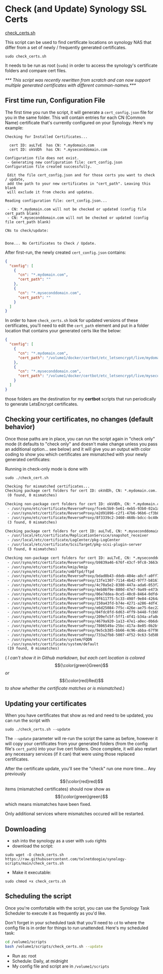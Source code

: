 # Check (and Update) Synology SSL Certs

[check_certs.sh](./check_certs.sh)

This script can be used to find certificate locations on synology NAS that differ from a set of newly / frequently generated certificates.

`sudo check_certs.sh`

It needs to be run as root (`sudo`) in order to access the synology's certificate folders and compare cert files.

_*** This script was recently rewritten from scratch and can now support multiple generated certificates with different common-names.***_

## First time run, Configuration File

The first time you run the script, it will generate a `cert_config.json` file for you in the same folder. This will contain entries for each CN (Common Name) certificate that's currently configured on your Synology. Here's my example:

```console
Checking for Installed Certificates...

  cert ID: auLTvE  has CN: *.mydomain.com
  cert ID: okVdDh  has CN: *.myseconddomain.com

Configuration file does not exist.
 - Generating new configuration file: cert_config.json
Configuration file created successfully.

 Edit the file cert_config.json and for those certs you want to check / update,
 add the path to your new certificates in "cert_path". Leaving this blank
 will exclude it from checks and updates.

Reading configuration file: cert_config.json...

 - CN: *.mydomain.com will not be checked or updated (config file cert_path blank)
 - CN: *.myseconddomain.com will not be checked or updated (config file cert_path blank)

CNs to check/update:


Done... No Certificates to Check / Update.
```
After first-run, the newly created `cert_config.json` contains:
```json
{
  "config": [
    {
      "cn": "*.mydomain.com",
      "cert_path": ""
    },
    {
      "cn": "*.myseconddomain.com",
      "cert_path": ""
    }
  ]
}
```

In order to have `check_certs.sh` look for updated versions of these certificates, you'll need to edit the `cert_path` element and put in a folder location that contains your generated certs like the below:

```json
{
  "config": [
    {
      "cn": "*.mydomain.com",
      "cert_path": "/volume1/docker/certbot/etc_letsencrypt/live/mydomain.com"
    },
    {
      "cn": "*.myseconddomain.com",
      "cert_path": "/volume1/docker/certbot/etc_letsencrypt/live/myseconddomain.com"
    }
  ]
}
```
those folders are the destination for my **certbot** scripts that run periodically to generate LetsEncrypt certificates.

## Checking your certificates, no changes (default behavior)

Once those paths are in place, you can run the script again in "check only" mode (it defaults to "check only" and doesn't make change unless you pass an additional option... see below) and it will give you an output with color coding to show you which certificates are mismatched with your newly generated certificates:

Running in check-only mode is done with

`sudo ./check_cert.sh`

```diff
Checking for mismatched certificates...
Checking package cert folders for cert ID: okVdDh, CN: *.mydomain.com...
 (0 found, 0 mismatches)

Checking non-package cert folders for cert ID: okVdDh, CN: *.mydomain.com...
 - /usr/syno/etc/certificate/ReverseProxy/fce4c5b9-5e61-4eb5-93b0-02a1ae4bb826
 - /usr/syno/etc/certificate/ReverseProxy/e2d91896-c2f1-47b6-96b6-cf3b8c626b90
 - /usr/syno/etc/certificate/ReverseProxy/8f3339c2-3460-460b-bdcc-bc40e61fd9ee
 (3 found, 0 mismatches)

Checking package cert folders for cert ID: auLTvE, CN: *.myseconddomain.com...
 - /usr/local/etc/certificate/ReplicationService/snapshot_receiver
 - /usr/local/etc/certificate/LogCenter/pkg-LogCenter
 - /usr/local/etc/certificate/ScsiTarget/pkg-scsi-plugin-server
 (3 found, 0 mismatches)

Checking non-package cert folders for cert ID: auLTvE, CN: *.myseconddomain.com...
 - /usr/syno/etc/certificate/ReverseProxy/b9839a46-676f-43cf-9fc8-3663dc87d37d
 - /usr/syno/etc/certificate/kmip/kmip
 - /usr/syno/etc/certificate/smbftpd/ftpd
 - /usr/syno/etc/certificate/ReverseProxy/bdad0b43-ddeb-404e-a8cf-a0ff787d6f4c
 - /usr/syno/etc/certificate/ReverseProxy/13fe1307-7114-4b42-97f7-b8167fbb9438
 - /usr/syno/etc/certificate/ReverseProxy/4c70a5e2-8380-447a-ada6-053f284be873
 - /usr/syno/etc/certificate/ReverseProxy/4eb86f9e-880d-47e7-9a49-e473d4383dc3
 - /usr/syno/etc/certificate/ReverseProxy/06e7ddea-0ce5-40c0-8464-0dfd444210fe
 - /usr/syno/etc/certificate/ReverseProxy/0f611775-5c33-498f-9e84-4264a6bca8f0
 - /usr/syno/etc/certificate/ReverseProxy/150a43fd-b74e-4271-a286-4df41e245ba2
 - /usr/syno/etc/certificate/ReverseProxy/e6d25084-7f5c-426e-ae75-6ec22fe15d95
 - /usr/syno/etc/certificate/ReverseProxy/04fdc8fd-6d63-4ff9-b448-fcb697b0efd7
 - /usr/syno/etc/certificate/ReverseProxy/209efc5f-5ff1-4f41-b34a-afa8d843814b
 - /usr/syno/etc/certificate/ReverseProxy/4679a920-1a13-47e1-a0ec-0b6dca22d75a
 - /usr/syno/etc/certificate/ReverseProxy/7806549a-25bc-417a-8e05-0b2bfd445c02
 - /usr/syno/etc/certificate/ReverseProxy/9e5cb385-bb66-4c96-abba-67f982bb6d1c
 - /usr/syno/etc/certificate/ReverseProxy/733a2fb8-5007-4f52-9c63-5d50bd38490a
 - /usr/syno/etc/certificate/system/FQDN
 - /usr/syno/etc/certificate/system/default
 (19 found, 0 mismatches)

```

( _I can't show it in Github markdown, but each cert location is colored_ $${\color{green}Green}$$ _or_ $${\color{red}Red}$$ _to show whether the certificate matches or is mismatched._)

## Updating your certificates

When you have certificates that show as red and need to be updated, you can run the script with

`sudo ./check_certs.sh --update`

The `--update` parameter will re-run the script the same as before, however it will copy your certificates from your generated folders (from the config file's `cert_path`) into your live cert folders. Once complete, it will also restart any necessary services (if it can) that were using those replaced certificates.

After the certificate update, you'll see the "check" run one more time... Any previously $${\color{red}red}$$ items (mismatched certificates) should now show as $${\color{green}green}$$ which means mismatches have been fixed.

Only additional services where mismatches occured will be restarted.


## Downloading

* ssh into the synology as a user with `sudo` rights
* download the script:
```
sudo wget -O check_certs.sh https://raw.githubusercontent.com/telnetdoogie/synology-scripts/main/check_certs.sh
```
* Make it executable:
```
sudo chmod +x check_certs.sh
```

## Scheduling the script

Once you're comfortable with the script, you can use the Synology Task Scheduler to execute it as frequently as you'd like.

Don't forget in your scheduled task that you'll need to `cd` to where the config file is in order for things to run unattended. Here's my scheduled task:

```bash
cd /volume1/scripts
bash /volume1/scripts/check_certs.sh --update
```
* Run as: root
* Schedule: Daily, at midnight
* My config file and script are in `/volume1/scripts`
